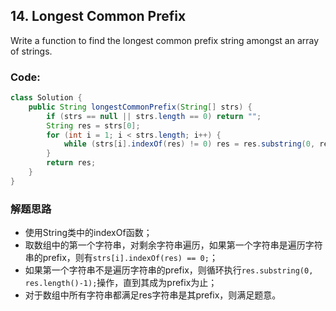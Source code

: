 ## 14. Longest Common Prefix

Write a function to find the longest common prefix string amongst an array of strings.

### Code:
```java
class Solution {
    public String longestCommonPrefix(String[] strs) {
        if (strs == null || strs.length == 0) return "";
        String res = strs[0];
        for (int i = 1; i < strs.length; i++) {
            while (strs[i].indexOf(res) != 0) res = res.substring(0, res.length() - 1);
        }
        return res;
    }
}
```

### 解题思路
* 使用String类中的indexOf函数；
* 取数组中的第一个字符串，对剩余字符串遍历，如果第一个字符串是遍历字符串的prefix，则有```strs[i].indexOf(res) == 0;```；
* 如果第一个字符串不是遍历字符串的prefix，则循环执行```res.substring(0, res.length()-1);```操作，直到其成为prefix为止；
* 对于数组中所有字符串都满足res字符串是其prefix，则满足题意。
